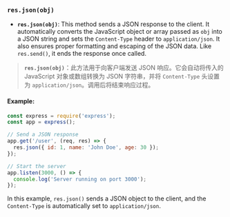### `res.json(obj)`

- **`res.json(obj)`**: This method sends a JSON response to the client. It automatically converts the JavaScript object or array passed as `obj` into a JSON string and sets the `Content-Type` header to `application/json`. It also ensures proper formatting and escaping of the JSON data. Like `res.send()`, it ends the response once called.

> **`res.json(obj)`**：此方法用于向客户端发送 JSON 响应。它会自动将传入的 JavaScript 对象或数组转换为 JSON 字符串，并将 `Content-Type` 头设置为 `application/json`。调用后将结束响应过程。

#### Example:

```js
const express = require('express');
const app = express();

// Send a JSON response
app.get('/user', (req, res) => {
  res.json({ id: 1, name: 'John Doe', age: 30 });
});

// Start the server
app.listen(3000, () => {
  console.log('Server running on port 3000');
});
```

In this example, `res.json()` sends a JSON object to the client, and the `Content-Type` is automatically set to `application/json`.